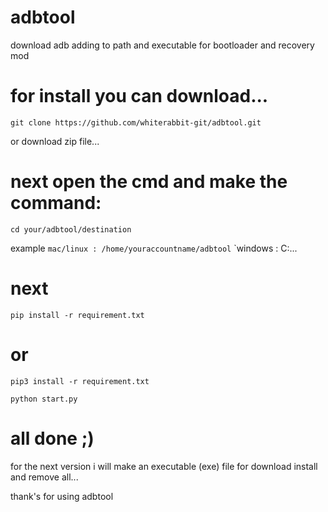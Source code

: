 # adbtool
download adb adding to path and executable for bootloader and recovery mod

# for install you can download...

`git clone https://github.com/whiterabbit-git/adbtool.git`

or download zip file...

# next open the cmd and make the command:

`cd your/adbtool/destination`

example `mac/linux : /home/youraccountname/adbtool` `windows : C:\...

# next


`pip install -r requirement.txt`
# or 
`pip3 install -r requirement.txt`

`python start.py`

# all done ;)

for the next version i will make an executable (exe) file for download install and remove all...

thank's for using adbtool


